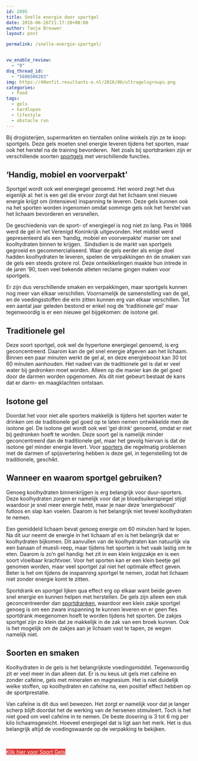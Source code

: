 ```yaml
---
id: 2895
title: Snelle energie door sportgel
date: 2016-06-26T21:17:20+00:00
author: Tanja Brouwer
layout: post

permalink: /snelle-energie-sportgel/


vw_enable_review:
  - "0"
dsq_thread_id:
  - "5606500283"
img: https://40enfit.resultants-e.nl/2016/06/ultragelsgroups.png
categories:
  - Food
tags:
  - gels
  - hardlopen
  - lifestyle
  - obstacle run
---
```

Bij drogisterijen, supermarkten en tientallen online winkels zijn ze te koop: sportgels. Deze gels moeten snel energie leveren tijdens het sporten, maar ook het herstel na de training bevorderen.  Net zoals bij sportdranken zijn er verschillende soorten [sportgels](https://40enfit.nl/run/sportvoeding-1/) met verschillende functies.<!--more-->

## ‘Handig, mobiel en voorverpakt’

Sportgel wordt ook wel energiegel genoemd. Het woord zegt het dus eigenlijk al: het is een gel die ervoor zorgt dat het lichaam snel nieuwe energie krijgt om (intensieve) inspanning te leveren. Deze gels kunnen ook na het sporten worden ingenomen omdat sommige gels ook het herstel van het lichaam bevorderen en versnellen.

De geschiedenis van de sport- of energiegel is nog niet zo lang. Pas in 1986 werd de gel in het Verenigd Koninkrijk uitgevonden. Het middel werd gepresenteerd als een ‘handig, mobiel en voorverpakte’ manier om snel koolhydraten binnen te krijgen.  Sindsdien is de markt van sportgels gegroeid en gecommercialiseerd. Waar de gels eerder als enige doel hadden koolhydraten te leveren, spelen de verpakkingen én de smaken van de gels een steeds grotere rol. Deze ontwikkelingen maakte hun intrede in de jaren ’90, toen veel bekende atleten reclame gingen maken voor sportgels.

Er zijn dus verschillende smaken en verpakkingen, maar sportgels kunnen nog meer van elkaar verschillen. Voornamelijk de samenstelling van de gel, en de voedingsstoffen die erin zitten kunnen erg van elkaar verschillen. Tot een aantal jaar geleden bestond er enkel nog de ‘traditionele gel’ maar tegenwoordig is er een nieuwe gel bijgekomen: de isotone gel.

## Traditionele gel

Deze soort sportgel, ook wel de hypertone energiegel genoemd, is erg geconcentreerd. Daarom kan de gel snel energie afgeven aan het lichaam. Binnen een paar minuten werkt de gel al, en deze energieboost kan 30 tot 60 minuten aanhouden. Het nadeel van de traditionele gel is dat er veel water bij gedronken moet worden. Alleen op die manier kan de gel goed door de darmen worden opgenomen. Als dit niet gebeurt bestaat de kans dat er darm- en maagklachten ontstaan.

## Isotone gel

Doordat het voor niet alle sporters makkelijk is tijdens het sporten water te drinken om de traditionele gel goed op te laten nemen ontwikkelde men de isotone gel. De isotone gel wordt ook wel ‘gel drink’ genoemd, omdat er niet bij gedronken hoeft te worden. Deze soort gel is namelijk minder geconcentreerd dan de traditionele gel, maar het gevolg hiervan is dat de isotone gel minder energie levert. Voor [sporters](https://40enfit.nl/run/deca-gels-1/) die regelmatig problemen met de darmen of spijsvertering hebben is deze gel, in tegenstelling tot de traditionele, geschikt.

## Wanneer en waarom sportgel gebruiken?

Genoeg koolhydraten binnenkrijgen is erg belangrijk voor duur-sporters. Deze koolhydraten zorgen er namelijk voor dat je bloedsuikerspiegel stijgt waardoor je snel meer energie hebt, maar je naar deze ‘energieboost’ futloos en slap kan voelen. Daarom is het belangrijk niet teveel koolhydraten te nemen.

Een gemiddeld lichaam bevat genoeg energie om 60 minuten hard te lopen. Na dit uur neemt de energie in het lichaam af en is het belangrijk dat er koolhydraten bijkomen. Dit aanvullen van de koolhydraten kan natuurlijk via een banaan of muesli-reep, maar tijdens het sporten is het vaak lastig om te eten. Daarom is zo’n gel handig: het zit in een klein knijpzakje en is een soort vloeibaar krachtvoer. Voor het sporten kan er een klein beetje gel genomen worden, maar veel sportgel zal niet het optimale effect geven. Beter is het om tijdens de inspanning sportgel te nemen, zodat het lichaam niet zonder energie komt te zitten.

Sportdrank en sportgel lijken qua effect erg op elkaar want beide geven snel energie en kunnen helpen met herstellen. De gels zijn alleen een stuk geconcentreerder dan [sportdranken](https://40enfit.nl/run/sportvoeding-1/), waardoor een klein zakje sportgel genoeg is om een zware inspanning te kunnen leveren en er geen fles sportdrank meegenomen hoeft te worden tijdens het sporten. De zakjes sportgel zijn zo klein dat ze makkelijk in de zak van een broek kunnen. Ook is het mogelijk om de zakjes aan je lichaam vast te tapen, ze wegen namelijk niet.

## Soorten en smaken

Koolhydraten in de gels is het belangrijkste voedingsmiddel. Tegenwoordig zit er veel meer in dan alleen dat. Er is nu keus uit gels met cafeïne en zonder cafeïne, gels met mineralen en magnesium. Het is niet duidelijk welke stoffen, op koolhydraten en cafeïne na, een positief effect hebben op de sportprestatie.

Van cafeïne is dit dus wel bewezen. Het zorgt er namelijk voor dat je langer scherp blijft doordat het de werking van de hersenen stimuleert. Toch is het niet goed om veel cafeïne in te nemen. De beste dosering is 3 tot 6 mg per kilo lichaamsgewicht. Hoeveel energiegel dat is ligt aan het merk. Het is dus belangrijk altijd de voedingswaarde op de verpakking te bekijken.

&nbsp;

<a class="omsc-button omsc-custom-hover omsc-size-medium omsc-with-icon omsc-style-flat omsc-text-bright" href="https://40enfit.nl/run/sportvoeding-1/" target="_blank" style="background-color:#dd3333;border-color:#dd3333;color:#ffffff" data-hover-bg-color="#000000" data-hover-text-color="#ffffff" data-hover-border-color="#000000"><i class="fa fa-thumbs-o-up"></i>Klik hier voor Sport Gels</a> 

&nbsp;

&nbsp;
